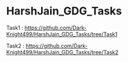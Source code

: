 # HarshJain_GDG_Tasks
Task1 : https://github.com/Dark-Knight499/HarshJain_GDG_Tasks/tree/Task1

Task2 : https://github.com/Dark-Knight499/HarshJain_GDG_Tasks/tree/Task2

